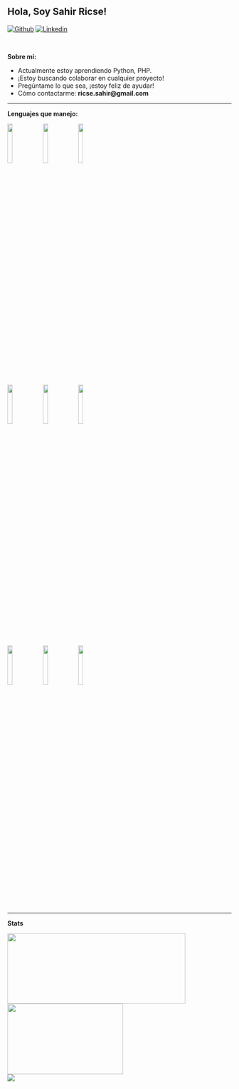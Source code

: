 <!-- Your title -->
## Hola, Soy Sahir Ricse!

<!-- Your badges
You can use the website to generate badges: https://shields.io/
-->

[![Github](https://img.shields.io/badge/-Github-000?style=flat&logo=Github&logoColor=white)](https://github.com/Kanzaki05)
[![Linkedin](https://img.shields.io/badge/-LinkedIn-blue?style=flat&logo=Linkedin&logoColor=white)](www.linkedin.com/in/sahir-ricse-chong-00b7b6292)

&nbsp;

<!-- Talking about you -->
**Sobre mí:**

- Actualmente estoy aprendiendo Python, PHP.
- ¡Estoy buscando colaborar en cualquier proyecto!
- Pregúntame lo que sea, ¡estoy feliz de ayudar!
- Cómo contactarme: __ricse.sahir@gmail.com__

---

**Lenguajes que manejo:**

<p>
  <code><img width="15%" src="https://www.vectorlogo.zone/logos/javascript/javascript-ar21.svg"></code>
  <code><img width="15%" src="https://www.vectorlogo.zone/logos/python/python-ar21.svg"></code>
  <code><img width="15%" src="https://www.vectorlogo.zone/logos/java/java-ar21~bgwhite.svg"></code>
  <br />
  <code><img width="15%" src="https://www.vectorlogo.zone/logos/backbonejs/backbonejs-ar21.svg"></code>
  <code><img width="15%" src="https://www.vectorlogo.zone/logos/getbootstrap/getbootstrap-ar21.svg"></code>
  <code><img width="15%" src="https://www.vectorlogo.zone/logos/nodejs/nodejs-ar21.svg"></code>
  <br />
  <code><img width="15%" src="https://www.vectorlogo.zone/logos/mysql/mysql-ar21.svg"></code>
  <code><img width="15%" src="https://www.vectorlogo.zone/logos/postgresql/postgresql-ar21.svg"></code>
  <code><img width="15%" src="https://www.vectorlogo.zone/logos/mongodb/mongodb-ar21.svg"></code>
</p>

---
**Stats**

<div>
  <span><img align="center" width="400px" height="158px" src="https://github-readme-stats.vercel.app/api?username=Kanzaki05&theme=highcontrast&show_icons=true" /></span>
  <span><img align="center" width="260px" height="158px" src="https://github-readme-stats.vercel.app/api/top-langs/?username=Kanzaki05&theme=highcontrast&layout=compact&langs_count=10" /></span>
</div>
<div>
  <a href="https://github.com/yuebaix/pangu">
    <img align="center" src="https://github-readme-stats.vercel.app/api/pin/?username=Kanzaki05&theme=highcontrast&repo=New-FumoMarket" />
  </a>
</div>
